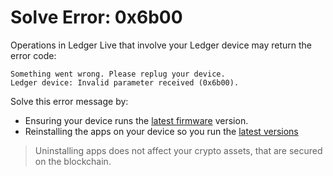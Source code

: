 # Solve Error: 0x6b00

Operations in Ledger Live that involve your Ledger device may return the error code:
```
Something went wrong. Please replug your device. 
Ledger device: Invalid parameter received (0x6b00).
```

Solve this error message by:

-   Ensuring your device runs the [latest firmware](https://support.ledgerwallet.com/hc/en-us/articles/360002731113) version.
-   Reinstalling the apps on your device so you run the [latest versions](https://support.ledgerwallet.com/hc/en-us/articles/360006523674)

> Uninstalling apps does not affect your crypto assets, that are secured on the blockchain.